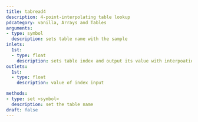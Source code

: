 ```yaml
---
title: tabread4
description: 4-point-interpolating table lookup
pdcategory: vanilla, Arrays and Tables
arguments:
- type: symbol
  description: sets table name with the sample
inlets:
  1st:
  - type: float
    description: sets table index and output its value with interpoation
outlets:
  1st:
  - type: float
    description: value of index input

methods:
- type: set <symbol>
  description: set the table name
draft: false
---
```

